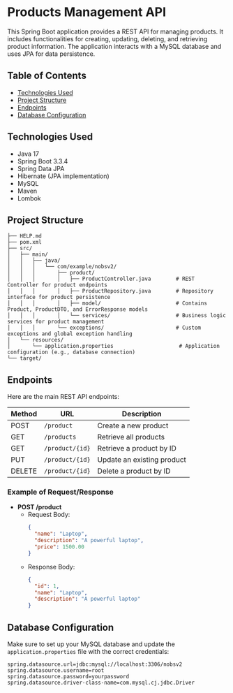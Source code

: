 # Products Management API

This Spring Boot application provides a REST API for managing products.
It includes functionalities for creating, updating, deleting, and retrieving product information. The application interacts with a MySQL database and uses JPA for data persistence.

## Table of Contents
- [Technologies Used](#technologies-used)
- [Project Structure](#project-structure)
- [Endpoints](#endpoints)
- [Database Configuration](#database-configuration)

## Technologies Used
- Java 17
- Spring Boot 3.3.4
- Spring Data JPA
- Hibernate (JPA implementation)
- MySQL
- Maven
- Lombok

## Project Structure
```
├── HELP.md
├── pom.xml
├── src/
│   ├── main/
│   │   ├── java/
│   │   │   └── com/example/nobsv2/
│   │   │       ├── product/
│   │   │       │   ├── ProductController.java        # REST Controller for product endpoints
│   │   │       │   ├── ProductRepository.java        # Repository interface for product persistence
│   │   │       │   ├── model/                        # Contains Product, ProductDTO, and ErrorResponse models
│   │   │       │   └── services/                     # Business logic services for product management
│   │   │       └── exceptions/                       # Custom exceptions and global exception handling
│   └── resources/
│       └── application.properties                     # Application configuration (e.g., database connection)
└── target/
```
## Endpoints
Here are the main REST API endpoints:

| Method | URL                | Description                 |
|--------|--------------------|-----------------------------|
| POST   | `/product`          | Create a new product        |
| GET    | `/products`         | Retrieve all products       |
| GET    | `/product/{id}`     | Retrieve a product by ID    |
| PUT    | `/product/{id}`     | Update an existing product  |
| DELETE | `/product/{id}`     | Delete a product by ID      |

### Example of Request/Response
- **POST /product**
  - Request Body:
    ```json
    {
      "name": "Laptop",
      "description": "A powerful laptop",
      "price": 1500.00
    }
    ```
  - Response Body:
    ```json
    {
      "id": 1,
      "name": "Laptop",
      "description": "A powerful laptop"
    }
    ```


## Database Configuration
Make sure to set up your MySQL database and update the `application.properties` file with the correct credentials:

```properties
spring.datasource.url=jdbc:mysql://localhost:3306/nobsv2
spring.datasource.username=root
spring.datasource.password=yourpassword
spring.datasource.driver-class-name=com.mysql.cj.jdbc.Driver

